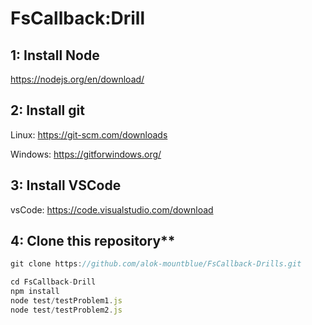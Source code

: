 # FsCallback:Drill

## 1: Install Node

<https://nodejs.org/en/download/>

## 2: Install git

Linux: <https://git-scm.com/downloads>

Windows: <https://gitforwindows.org/>

## 3: Install VSCode

vsCode: <https://code.visualstudio.com/download>

## 4: Clone this repository\*\*

```javascript
git clone https://github.com/alok-mountblue/FsCallback-Drills.git
```

```javascript
cd FsCallback-Drill
npm install
node test/testProblem1.js
node test/testProblem2.js
```
